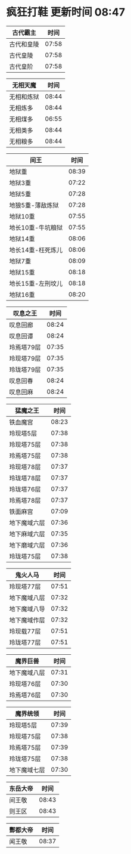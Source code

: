 # 疯狂打鞋 更新时间 08:47

| 古代霸主   | 时间    |
|--------|-------|
| 古代和皇陵 | 07:58 |
| 古代皇陵 | 07:58 |
| 古代皇阶 | 07:58 |

| 无相天魔   | 时间    |
|--------|-------|
| 无相和炼狱 | 08:44 |
| 无相炼多 | 08:44 |
| 无相煤多 | 06:55 |
| 无相类多 | 08:44 |
| 无相粮多 | 08:44 |

| 间王   | 时间    |
|--------|-------|
| 地狱重 | 08:39 |
| 地狱3重 | 07:22 |
| 地狱5重 | 07:28 |
| 地狼5重-薄敌炼狱 | 07:28 |
| 地狱10重 | 07:55 |
| 地长10重-牛坑粮狱 | 07:55 |
| 地狱14重 | 08:06 |
| 地长14重-枉死炼儿 | 08:06 |
| 地狱7重 | 08:09 |
| 地狱15重 | 08:18 |
| 地长15重-左刑坟儿 | 08:18 |
| 地狱16重 | 08:20 |

| 叹息之王   | 时间    |
|--------|-------|
| 叹息回廊 | 08:24 |
| 叹息回谭 | 08:24 |
| 玲焉塔79层 | 07:35 |
| 玲现塔79层 | 07:35 |
| 玲珑塔79层 | 07:35 |
| 叹息回春 | 08:24 |
| 叹息回麻 | 08:24 |

| 猛魔之王   | 时间    |
|--------|-------|
| 铁血魔宫 | 08:23 |
| 玲现塔5层 | 07:38 |
| 玲现塔75层 | 07:38 |
| 玲焉塔75层 | 07:38 |
| 玲现塔78层 | 07:37 |
| 玲珑塔78层 | 07:37 |
| 玲珑塔76层 | 07:37 |
| 玲焉塔78层 | 07:37 |
| 铁面麻宫 | 07:09 |
| 地下魔域六层 | 07:36 |
| 地下麻域六层 | 07:35 |
| 地下磨域六层 | 07:36 |
| 玲珑塔75层 | 07:38 |

| 鬼火人马   | 时间    |
|--------|-------|
| 玲现塔77层 | 07:51 |
| 地下魔域八层 | 07:32 |
| 地下魔域八导 | 07:32 |
| 地下魔域作层 | 07:32 |
| 玲现载77层 | 07:51 |
| 玲珑塔77层 | 07:51 |

| 魔界巨兽   | 时间    |
|--------|-------|
| 地下魔域八层 | 07:31 |
| 玲现塔76层 | 07:30 |
| 玲焉塔76层 | 07:30 |

| 魔界统领   | 时间    |
|--------|-------|
| 玲现塔5层 | 07:39 |
| 玲现塔75层 | 07:38 |
| 玲焉塔75层 | 07:39 |
| 玲珑塔75层 | 07:38 |
| 地下魔域七层 | 07:30 |

| 东岳大帝   | 时间    |
|--------|-------|
| 间王敬 | 08:43 |
| 则王区 | 08:43 |

| 酆都大帝   | 时间    |
|--------|-------|
| 闻王敬 | 08:37 |